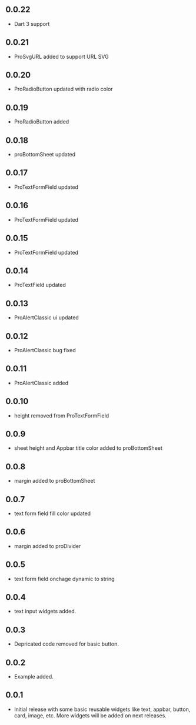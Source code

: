 ## 0.0.22

- Dart 3 support

## 0.0.21

- ProSvgURL added to support URL SVG

## 0.0.20

- ProRadioButton updated with radio color

## 0.0.19

- ProRadioButton added

## 0.0.18

- proBottomSheet updated

## 0.0.17

- ProTextFormField updated

## 0.0.16

- ProTextFormField updated

## 0.0.15

- ProTextFormField updated

## 0.0.14

- ProTextField updated

## 0.0.13

- ProAlertClassic ui updated

## 0.0.12

- ProAlertClassic bug fixed

## 0.0.11

- ProAlertClassic added

## 0.0.10

- height removed from ProTextFormField

## 0.0.9

- sheet height and Appbar title color added to proBottomSheet

## 0.0.8

- margin added to proBottomSheet

## 0.0.7

- text form field fill color updated

## 0.0.6

- margin added to proDivider

## 0.0.5

- text form field onchage dynamic to string

## 0.0.4

- text input widgets added.

## 0.0.3

- Depricated code removed for basic button.

## 0.0.2

- Example added.

## 0.0.1

- Initial release with some basic reusable widgets like text, appbar, button, card, image, etc. More widgets will be added on next releases.
